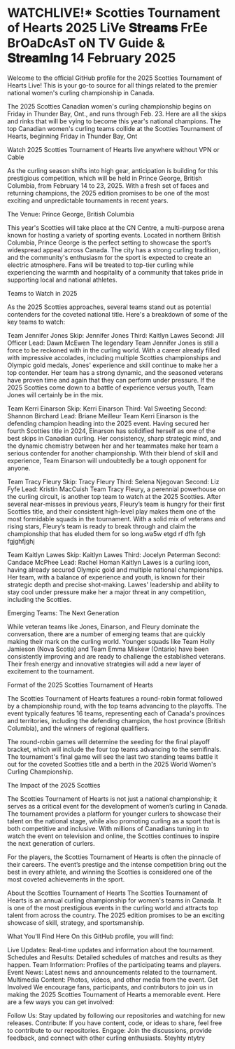 # WATCHLIVE!* Scotties Tournament of Hearts 2025 LiVe 𝐒𝐭𝐫𝐞𝐚𝐦𝐬 FrEe BrOaDcAsT oN TV Guide & 𝐒𝐭𝐫𝐞𝐚𝐦𝐢𝐧𝐠 14 February 2025

Welcome to the official GitHub profile for the 2025 Scotties Tournament of Hearts Live! This is your go-to source for all things related to the premier national women's curling championship in Canada.

The 2025 Scotties Canadian women's curling championship begins on Friday in Thunder Bay, Ont., and runs through Feb. 23. Here are all the skips and rinks that will be vying to become this year's national champions. The top Canadian women's curling teams collide at the Scotties Tournament of Hearts, beginning Friday in Thunder Bay, Ont

Watch 2025 Scotties Tournament of Hearts live anywhere without VPN or Cable

As the curling season shifts into high gear, anticipation is building for this prestigious competition, which will be held in Prince George, British Columbia, from February 14 to 23, 2025. With a fresh set of faces and returning champions, the 2025 edition promises to be one of the most exciting and unpredictable tournaments in recent years.

The Venue: Prince George, British Columbia

This year's Scotties will take place at the CN Centre, a multi-purpose arena known for hosting a variety of sporting events. Located in northern British Columbia, Prince George is the perfect setting to showcase the sport’s widespread appeal across Canada. The city has a strong curling tradition, and the community's enthusiasm for the sport is expected to create an electric atmosphere. Fans will be treated to top-tier curling while experiencing the warmth and hospitality of a community that takes pride in supporting local and national athletes.

Teams to Watch in 2025

As the 2025 Scotties approaches, several teams stand out as potential contenders for the coveted national title. Here's a breakdown of some of the key teams to watch:

Team Jennifer Jones Skip: Jennifer Jones Third: Kaitlyn Lawes Second: Jill Officer Lead: Dawn McEwen The legendary Team Jennifer Jones is still a force to be reckoned with in the curling world. With a career already filled with impressive accolades, including multiple Scotties championships and Olympic gold medals, Jones' experience and skill continue to make her a top contender. Her team has a strong dynamic, and the seasoned veterans have proven time and again that they can perform under pressure. If the 2025 Scotties come down to a battle of experience versus youth, Team Jones will certainly be in the mix.

Team Kerri Einarson Skip: Kerri Einarson Third: Val Sweeting Second: Shannon Birchard Lead: Briane Meilleur Team Kerri Einarson is the defending champion heading into the 2025 event. Having secured her fourth Scotties title in 2024, Einarson has solidified herself as one of the best skips in Canadian curling. Her consistency, sharp strategic mind, and the dynamic chemistry between her and her teammates make her team a serious contender for another championship. With their blend of skill and experience, Team Einarson will undoubtedly be a tough opponent for anyone.

Team Tracy Fleury Skip: Tracy Fleury Third: Selena Njegovan Second: Liz Fyfe Lead: Kristin MacCuish Team Tracy Fleury, a perennial powerhouse on the curling circuit, is another top team to watch at the 2025 Scotties. After several near-misses in previous years, Fleury’s team is hungry for their first Scotties title, and their consistent high-level play makes them one of the most formidable squads in the tournament. With a solid mix of veterans and rising stars, Fleury’s team is ready to break through and claim the championship that has eluded them for so long.wa5w etgd rf dfh fgh fgjghfjghj

Team Kaitlyn Lawes Skip: Kaitlyn Lawes Third: Jocelyn Peterman Second: Candace McPhee Lead: Rachel Homan Kaitlyn Lawes is a curling icon, having already secured Olympic gold and multiple national championships. Her team, with a balance of experience and youth, is known for their strategic depth and precise shot-making. Lawes' leadership and ability to stay cool under pressure make her a major threat in any competition, including the Scotties.

Emerging Teams: The Next Generation

While veteran teams like Jones, Einarson, and Fleury dominate the conversation, there are a number of emerging teams that are quickly making their mark on the curling world. Younger squads like Team Holly Jamieson (Nova Scotia) and Team Emma Miskew (Ontario) have been consistently improving and are ready to challenge the established veterans. Their fresh energy and innovative strategies will add a new layer of excitement to the tournament.

Format of the 2025 Scotties Tournament of Hearts

The Scotties Tournament of Hearts features a round-robin format followed by a championship round, with the top teams advancing to the playoffs. The event typically features 16 teams, representing each of Canada's provinces and territories, including the defending champion, the host province (British Columbia), and the winners of regional qualifiers.

The round-robin games will determine the seeding for the final playoff bracket, which will include the four top teams advancing to the semifinals. The tournament's final game will see the last two standing teams battle it out for the coveted Scotties title and a berth in the 2025 World Women's Curling Championship.

The Impact of the 2025 Scotties

The Scotties Tournament of Hearts is not just a national championship; it serves as a critical event for the development of women’s curling in Canada. The tournament provides a platform for younger curlers to showcase their talent on the national stage, while also promoting curling as a sport that is both competitive and inclusive. With millions of Canadians tuning in to watch the event on television and online, the Scotties continues to inspire the next generation of curlers.

For the players, the Scotties Tournament of Hearts is often the pinnacle of their careers. The event’s prestige and the intense competition bring out the best in every athlete, and winning the Scotties is considered one of the most coveted achievements in the sport.

About the Scotties Tournament of Hearts The Scotties Tournament of Hearts is an annual curling championship for women's teams in Canada. It is one of the most prestigious events in the curling world and attracts top talent from across the country. The 2025 edition promises to be an exciting showcase of skill, strategy, and sportsmanship.

What You'll Find Here On this GitHub profile, you will find:

Live Updates: Real-time updates and information about the tournament. Schedules and Results: Detailed schedules of matches and results as they happen. Team Information: Profiles of the participating teams and players. Event News: Latest news and announcements related to the tournament. Multimedia Content: Photos, videos, and other media from the event. Get Involved We encourage fans, participants, and contributors to join us in making the 2025 Scotties Tournament of Hearts a memorable event. Here are a few ways you can get involved:

Follow Us: Stay updated by following our repositories and watching for new releases. Contribute: If you have content, code, or ideas to share, feel free to contribute to our repositories. Engage: Join the discussions, provide feedback, and connect with other curling enthusiasts. 5teyhty ntytry

